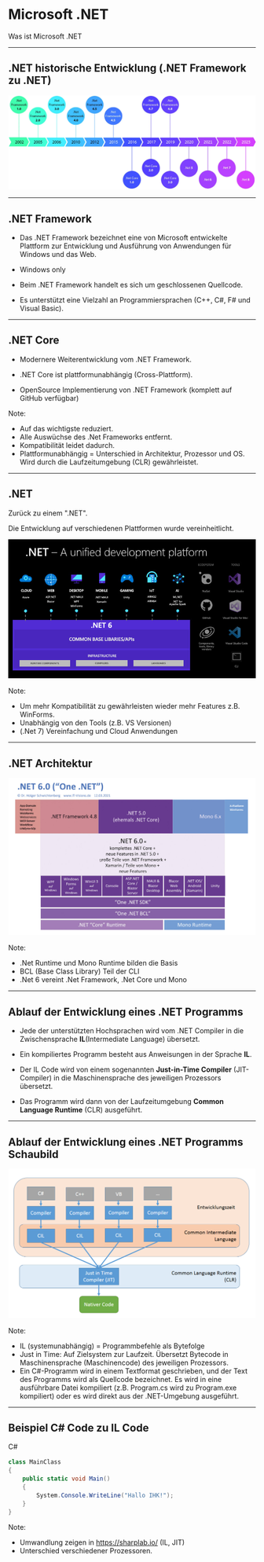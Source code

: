 # Microsoft .NET

Was ist Microsoft .NET

---

<!-- .slide: class="left" -->
## .NET historische Entwicklung (.NET Framework zu .NET)

![.NET historische Entwicklung](images/DotNetHistory.png)

---

<!-- .slide: class="left" -->
## .NET Framework

* Das .NET Framework bezeichnet eine von Microsoft entwickelte Plattform zur Entwicklung und Ausführung von Anwendungen für Windows und das Web.

* Windows only

* Beim .NET Framework handelt es sich um geschlossenen Quellcode.

* Es unterstützt eine Vielzahl an Programmiersprachen (C++, C#, F# und Visual Basic).

---

<!-- .slide: class="left" -->
## .NET Core

* Modernere Weiterentwicklung vom .NET Framework.

* .NET Core ist plattformunabhängig (Cross-Plattform).

* OpenSource Implementierung von .NET Framework (komplett auf GitHub verfügbar)

Note: 
* Auf das wichtigste reduziert.
* Alle Auswüchse des .Net Frameworks entfernt.
* Kompatibilität leidet dadurch.
* Plattformunabhängig = Unterschied in Architektur, Prozessor und OS. Wird durch die Laufzeitumgebung (CLR) gewährleistet.

---

<!-- .slide: class="left" -->
## .NET

Zurück zu einem ".NET".

Die Entwicklung auf verschiedenen Plattformen wurde vereinheitlicht.

![.NET](images/DotNet.jpg)

Note: 
* Um mehr Kompatibilität zu gewährleisten wieder mehr Features z.B. WinForms.
* Unabhängig von den Tools (z.B. VS Versionen)
* (.Net 7) Vereinfachung und Cloud Anwendungen

---

<!-- .slide: class="left" -->
## .NET Architektur

![DotNet Architektur](images/DotNetArchitecture.jpg)

Note:
* .Net Runtime und Mono Runtime bilden die Basis
* BCL (Base Class Library) Teil der CLI
* .Net 6 vereint .Net Framework, .Net Core und Mono

---

<!-- .slide: class="left" -->
## Ablauf der Entwicklung eines .NET Programms

* Jede der unterstützten Hochsprachen wird vom .NET Compiler in die Zwischensprache **IL**(Intermediate Language) übersetzt.

* Ein kompiliertes Programm besteht aus Anweisungen in der Sprache **IL**.

* Der IL Code wird von einem sogenannten **Just-in-Time Compiler** (JIT-Compiler) in die Maschinensprache des jeweiligen Prozessors übersetzt.

* Das Programm wird dann von der Laufzeitumgebung **Common Language Runtime** (CLR) ausgeführt.

---

<!-- .slide: class="left" -->
## Ablauf der Entwicklung eines .NET Programms Schaubild

![DotNet Compiler CIL zu nativem Code](images/DotNetCILCompiler.png)

Note: 
* IL (systemunabhängig) = Programmbefehle als Bytefolge
* Just in Time: Auf Zielsystem zur Laufzeit. Übersetzt Bytecode in Maschinensprache (Maschinencode) des jeweiligen Prozessors.
* Ein C#-Programm wird in einem Textformat geschrieben, und der Text des Programms wird als Quellcode bezeichnet. Es wird in eine ausführbare Datei kompiliert (z.B. Program.cs wird zu Program.exe kompiliert) oder es wird direkt aus der .NET-Umgebung ausgeführt.

---

<!-- .slide: class="left" -->
## Beispiel C\# Code zu IL Code

C#

```csharp []
class MainClass
{
    public static void Main()
    {
        System.Console.WriteLine("Hallo IHK!");
    }
}
```

Note: 
* Umwandlung zeigen in https://sharplab.io/ (IL, JIT)
* Unterschied verschiedener Prozessoren.
